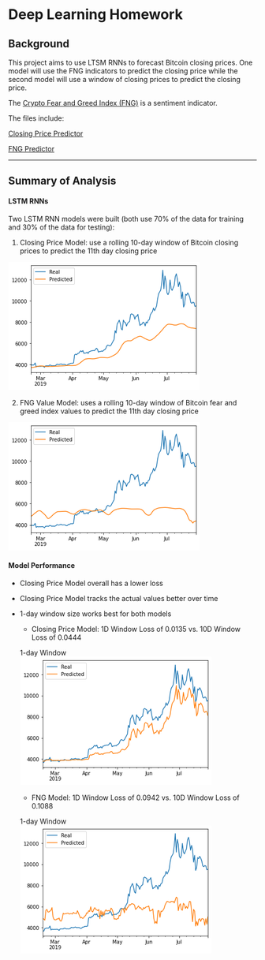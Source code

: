 # Deep Learning Homework

## Background

This project aims to use LTSM RNNs to forecast Bitcoin closing prices. One model will use the FNG indicators to predict the closing price while the second model will use a window of closing prices to predict the closing price.

The [Crypto Fear and Greed Index (FNG)](https://alternative.me/crypto/fear-and-greed-index/) is a sentiment indicator.

The files include:

[Closing Price Predictor](lstm_closing_predictor.ipynb)

[FNG Predictor](lstm_fng_predictor.ipynb)

- - -

## Summary of Analysis

#### LSTM RNNs

Two LSTM RNN models were built (both use 70% of the data for training and 30% of the data for testing):

1. Closing Price Model: use a rolling 10-day window of Bitcoin closing prices to predict the 11th day closing price

![Closing Price](images/10D_closing.png)

2. FNG Value Model: uses a rolling 10-day window of Bitcoin fear and greed index values to predict the 11th day closing price

![FNG Value](images/10D_FNG.png)

#### Model Performance

- Closing Price Model overall has a lower loss

- Closing Price Model tracks the actual values better over time

- 1-day window size works best for both models
    - Closing Price Model: 1D Window Loss of 0.0135 vs. 10D Window Loss of 0.0444
    
    1-day Window
    ![1D Closing Price](images/1D_closing.png)
    
    - FNG Model: 1D Window Loss of 0.0942 vs. 10D Window Loss of 0.1088
    
    1-day Window
    ![1D FNG](images/1D_FNG.png)